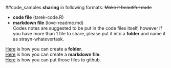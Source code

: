##code_samples **sharing** in following formats:
~~Make it beautiful dude~~

- **code file** (tarek-code.R)
- **markdown file** (love-readme.md)  
Codes notes are suggested to be put in the code files itself, however if you have more than 1 file to share, please put it into a **folder** and name it as strayn-whatevertask.  
  
[Here](http://stackoverflow.com/questions/18773598/creating-folders-inside-github-com-repo-without-using-git) is how you can create a **folder**.  
[Here](https://github.com/adam-p/markdown-here/wiki/Markdown-Cheatsheet) is how you can create a **markdown file**.  
[Here](https://guides.github.com/introduction/getting-your-project-on-github/) is how you can put those files to github.  



